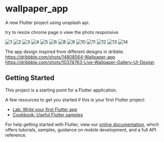 # wallpaper_app

A new Flutter project using unsplash api.

try to resize chrome page o view the photo responsive.

![1](https://user-images.githubusercontent.com/38376855/126907386-7b96ab23-c815-4b13-93b5-93846911f795.png)
![2](https://user-images.githubusercontent.com/38376855/126907401-bf91d012-2774-4c0d-ab1f-86c59861e149.png)
![3](https://user-images.githubusercontent.com/38376855/126907402-83cc8b3e-5ffe-4030-a726-0c7a7e78ef83.png)
![4](https://user-images.githubusercontent.com/38376855/126907405-4e26f507-b710-4f54-8888-dd83d45f540b.png)
![5](https://user-images.githubusercontent.com/38376855/126907407-33861f2e-9454-49af-a5f8-7d3927fbb4a1.png)
![6](https://user-images.githubusercontent.com/38376855/126907411-7204a49b-9a3c-4798-985f-e18f982e7380.png)
![8](https://user-images.githubusercontent.com/38376855/126907413-5c100c3a-69dd-42c8-898d-5dbe4b3c89b9.png)
![9](https://user-images.githubusercontent.com/38376855/126907416-78ae72ba-65dd-4e8e-ad20-124c8826fbb3.png)
![10](https://user-images.githubusercontent.com/38376855/126907417-cfeac55d-0f88-471c-88b0-b7fa6b13981b.png)
![11](https://user-images.githubusercontent.com/38376855/126907420-5eb0750d-de56-4839-9c02-149e571176ef.png)
![12](https://user-images.githubusercontent.com/38376855/126907423-7267d1c5-56b3-43c2-9491-146d044a02b2.png)
![13](https://user-images.githubusercontent.com/38376855/126907425-0ba47704-c62c-4102-9288-da409c9f2411.png)
![14](https://user-images.githubusercontent.com/38376855/126907393-9c13f7d1-dab9-429f-9b07-3d21d45478bf.png)


The app design inspired from different deisgns in dribble.
https://dribbble.com/shots/14808564-Wallpaper-app
https://dribbble.com/shots/10374763-Live-Wallpaper-Gallery-UI-Design

## Getting Started

This project is a starting point for a Flutter application.

A few resources to get you started if this is your first Flutter project:

- [Lab: Write your first Flutter app](https://flutter.dev/docs/get-started/codelab)
- [Cookbook: Useful Flutter samples](https://flutter.dev/docs/cookbook)

For help getting started with Flutter, view our
[online documentation](https://flutter.dev/docs), which offers tutorials,
samples, guidance on mobile development, and a full API reference.
